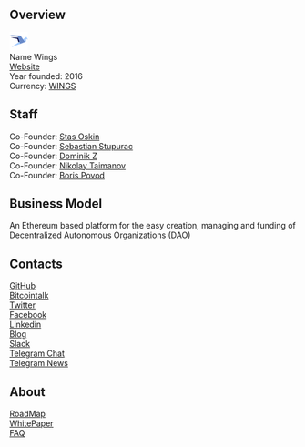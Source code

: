 ## Overview
![logo](../projects/logo/wings.png)  
Name  Wings  
[Website](https://wingsfoundation.ch/)  
Year founded: 2016  
Currency: [WINGS](https://coinmarketcap.com/assets/wings/)  
## Staff
Co-Founder: [Stas Oskin](../people/stas_oskin.md)  
Co-Founder: [Sebastian Stupurac](../people/sebastian_stupurac.md)  
Co-Founder: [Dominik Z](../people/dominik_z.md)  
Co-Founder: [Nikolay Taimanov](../people/nikolay_taimanov.md)  
Co-Founder: [Boris Povod](../people/boris_povod.md)  
## Business Model
An Ethereum based platform for the easy creation, managing and funding of Decentralized Autonomous Organizations (DAO) 
## Contacts
[GitHub](https://github.com/WingsDAO)  
[Bitcointalk](https://bitcointalk.org/index.php?topic=1477055.0)  
[Twitter](https://twitter.com/wingsplatform)  
[Facebook](https://www.facebook.com/WingsDAO/)  
[Linkedin](https://www.linkedin.com/company-beta/11004055/)  
[Blog](https://blog.wings.ai/)  
[Slack](https://wingsai.slack.com/)  
[Telegram Chat](https://telegram.me/wingschat)  
[Telegram News](https://telegram.me/wingsnews)  
## About
[RoadMap](https://blog.wings.ai/wings-roadmap-update-a2638904fe3c)  
[WhitePaper](https://wingsfoundation.ch/docs/WINGS_Whitepaper_V1.1.2_en.pdf)  
[FAQ](https://wings.zendesk.com/hc/en-us)
